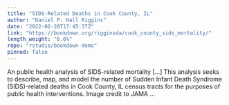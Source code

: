 ```yaml
---
title: "SIDS-Related Deaths in Cook County, IL"
author: "Daniel P. Hall Riggins"
date: "2022-02-20T17:45:37Z"
link: "https://bookdown.org/rigginsda/cook_county_sids_mortality/"
length_weight: "6.6%"
repo: "rstudio/bookdown-demo"
pinned: false
---
```


An public health analysis of SIDS-related mortality [...] This analysis seeks to describe, map, and model the number of Sudden Infant Death Syndrome (SIDS)-related deaths in Cook County, IL census tracts for the purposes of public health interventions. Image credit to JAMA ...
